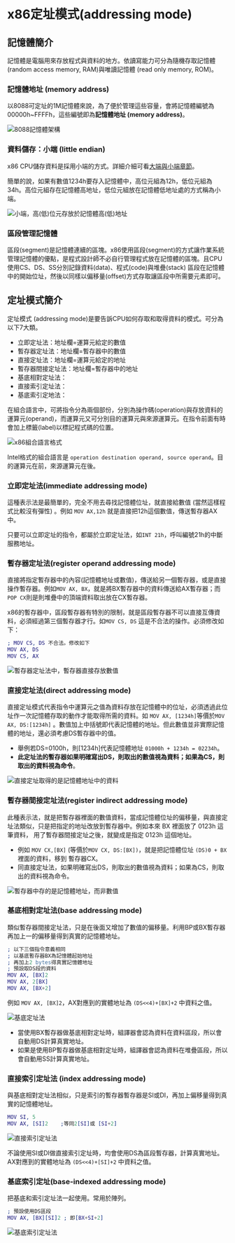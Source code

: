 # x86定址模式\(addressing mode\)

## 記憶體簡介

記憶體是電腦用來存放程式與資料的地方。依讀寫能力可分為隨機存取記憶體 \(random access memory, RAM\)與唯讀記憶體 \(read only memory, ROM\)。

### 記憶體地址 \(memory address\)

以8088可定址的1M記憶體來說，為了便於管理這些容量，會將記憶體編號為00000h~FFFFh，這些編號即為**記憶體地址 \(memory address\)**。 

![8088&#x8A18;&#x61B6;&#x9AD4;&#x67B6;&#x69CB;](../.gitbook/assets/8088_mem_arch-min.png)

### 資料儲存：小端 \(little endian\)

x86 CPU儲存資料是採用小端的方式。詳細介細可看[大端與小端章節](big-endian-and-little-endian.md)。

簡單的說，如果有數值1234h要存入記憶體中，高位元組為12h，低位元組為34h。高位元組存在記憶體高地址，低位元組放在記憶體低地址處的方式稱為小端。

![&#x5C0F;&#x7AEF;&#xFF0C;&#x9AD8;\(&#x4F4E;\)&#x4F4D;&#x5143;&#x5B58;&#x653E;&#x65BC;&#x8A18;&#x61B6;&#x9AD4;&#x9AD8;\(&#x4F4E;\)&#x5730;&#x5740;](../.gitbook/assets/x86_little_endian-min.png)

### 區段管理記憶體

區段\(segment\)是記憶體連續的區塊。x86使用區段\(segment\)的方式讓作業系統管理記憶體的優點，是程式設計師不必自行管理程式放在記憶體的區塊。且CPU使用CS、DS、SS分別記錄資料\(data\)、程式\(code\)與堆疊\(stack\) 區段在記憶體中的開始位址，然後以同樣以偏移量\(offset\)方式存取讓區段中所需要元素即可。

## 定址模式簡介

定址模式 \(addressing mode\)是要告訴CPU如何存取和取得資料的模式。可分為以下7大類。

* 立即定址法：地址欄=運算元給定的數值
* 暫存器定址法：地址欄=暫存器中的數值
* 直接定址法：地址欄=運算元給定的地址
* 暫存器間接定址法：地址欄=暫存器中的地址
* 基底相對定址法：
* 直接索引定址法：
* 基底索引定地法：

在組合語言中，可將指令分為兩個部份，分別為操作碼\(operation\)與存放資料的運算元\(operand\)，而運算元又可分別目的運算元與來源運算元。在指令前面有時會加上標籤\(label\)以標記程式碼的位置。

![x86&#x7D44;&#x5408;&#x8A9E;&#x8A00;&#x683C;&#x5F0F;](../.gitbook/assets/assembly_instruction_format-min.png)

Intel格式的組合語言是 `operation destination operand, source operand`。目的運算元在前，來源運算元在後。

### 立即定址法\(immediate addressing mode\)

這種表示法是最簡單的，完全不用去尋找記憶體位址，就直接給數值 \(當然這樣程式比較沒有彈性\) 。例如 `MOV AX,12h` 就是直接把12h這個數值，傳送暫存器AX中。

只要可以立即定址的指令，都屬於立即定址法，如`INT 21h`，呼叫編號21h的中斷服務地址。

### 暫存器定址法\(register operand addressing mode\)

直接將指定暫存器中的內容\(記憶體地址或數值\)，傳送給另一個暫存器，或是直接操作暫存器。例如`MOV AX, BX`，就是將BX暫存器中的資料傳送給AX暫存器；而`POP CX`則是則堆疊中的頂端資料取出放在CX暫存器。

x86的暫存器中，區段暫存器有特別的限制，就是區段暫存器不可以直接互傳資料，必須經過第三個暫存器才行。如`MOV CS, DS` 這是不合法的操作。必須修改如下：

```erlang
; MOV CS, DS 不合法。修改如下
MOV AX, DS
MOV CS, AX
```

![&#x66AB;&#x5B58;&#x5668;&#x5B9A;&#x5740;&#x6CD5;&#x4E2D;&#xFF0C;&#x66AB;&#x5B58;&#x5668;&#x76F4;&#x63A5;&#x5B58;&#x653E;&#x6578;&#x503C;](../.gitbook/assets/register-mode-min.png)

### 直接定址法\(direct addressing mode\)

直接定址模式代表指令中運算元之值為資料存放在記憶體中的位址，必須透過此位址作一次記憶體存取的動作才能取得所需的資料。如 `MOV AX, [1234h]`等價於`MOV AX, DS:[1234h]` 。數值加上中括號即代表記憶體的地址。但此數值並非實際記憶體的地址，還必須考慮DS暫存器中的值。

* 舉例若DS=0100h，則\[1234h\]代表記憶體地址 `01000h + 1234h = 02234h`。
* **此定址法的暫存器如果明確寫出DS，則取出的數值視為資料；如果為CS，則取出的資料視為命令**。

![&#x76F4;&#x63A5;&#x5B9A;&#x5740;&#x53D6;&#x5F97;&#x7684;&#x662F;&#x8A18;&#x61B6;&#x9AD4;&#x5730;&#x5740;&#x4E2D;&#x7684;&#x8CC7;&#x6599;](../.gitbook/assets/direct_addressing-min.png)

### 暫存器間接定址法\(register indirect addressing mode\)

此種表示法，就是把暫存器裡面的數值資料，當成記憶體位址的偏移量，與直接定址法類似，只是把指定的地址改放到暫存器中。例如本來 BX 裡面放了 0123h 這筆資料， 用了暫存器間接定址之後，就變成是指定 0123h 這個地址。

* 例如 `MOV CX,[BX]` \(等價於`MOV CX, DS:[BX])`，就是把記憶體位址 `(DS)0 + BX` 裡面的資料，移到 暫存器CX。
* 同直接定址法，如果明確寫出DS，則取出的數值視為資料；如果為CS，則取出的資料視為命令。

![&#x66AB;&#x5B58;&#x5668;&#x4E2D;&#x5B58;&#x7684;&#x662F;&#x8A18;&#x61B6;&#x9AD4;&#x5730;&#x5740;&#xFF0C;&#x800C;&#x975E;&#x6578;&#x503C;](../.gitbook/assets/register-indirect-mode-min.png)

### 基底相對定址法\(base addressing mode\)

類似暫存器間接定址法，只是在後面又增加了數值的偏移量。利用BP或BX暫存器再加上一的偏移量得到真實的記憶體地址。

```erlang
; 以下三個指令意義相同
; 以基底暫存器BX為記憶體起始地址
; 再加上2 bytes得真實記憶體地址
; 預設取DS段的資料
MOV AX, [BX]2
MOV AX, 2[BX]
MOV AX, [BX+2]
```

例如 `MOV AX, [BX]2`，AX對應到的實體地址為 `(DS<<4)+[BX]+2` 中資料之值。

![&#x57FA;&#x5E95;&#x5B9A;&#x5740;&#x6CD5;](../.gitbook/assets/base-index-min.png)

* 當使用BX暫存器做基底相對定址時，組譯器會認為資料在資料區段，所以會自動用DS計算真實地址。
* 如果是使用BP暫存器做基底相對定址時，組譯器會認為資料在堆疊區段，所以會自動用SS計算真實地址。

### 直接索引定址法 \(index addressing mode\)

與基底相對定址法相似，只是索引的暫存器暫存器是SI或DI，再加上偏移量得到真實的記憶體地址。

```erlang
MOV SI, 5
MOV AX, [SI]2    ;等同2[SI]或 [SI+2]
```

![&#x76F4;&#x63A5;&#x7D22;&#x5F15;&#x5B9A;&#x5740;&#x6CD5;](../.gitbook/assets/direct-index-addressing-min.png)

不論使用SI或DI做直接索引定址時，均會使用DS為區段暫存器，計算真實地址。AX對應到的實體地址為 `(DS<<4)+[SI]+2` 中資料之值。

### 基底索引定址\(base-indexed addressing mode\)

把基底和索引定址法一起使用。常用於陣列。

```erlang
; 預設使用DS區段
MOV AX, [BX][SI]2 ; 即[BX+SI+2]
```

![&#x57FA;&#x5E95;&#x7D22;&#x5F15;&#x5B9A;&#x5740;&#x6CD5;](../.gitbook/assets/base-index-address-min.png)

